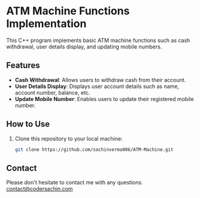 # ATM Machine Functions Implementation

This C++ program implements basic ATM machine functions such as cash withdrawal, user details display, and updating mobile numbers.

## Features

- **Cash Withdrawal**: Allows users to withdraw cash from their account.
- **User Details Display**: Displays user account details such as name, account number, balance, etc.
- **Update Mobile Number**: Enables users to update their registered mobile number.

## How to Use

1. Clone this repository to your local machine:

   ```bash
   git clone https://github.com/sachinverma006/ATM-Machine.git
   
## Contact
Please don't hesitate to contact me with any questions. contact@codersachin.com
